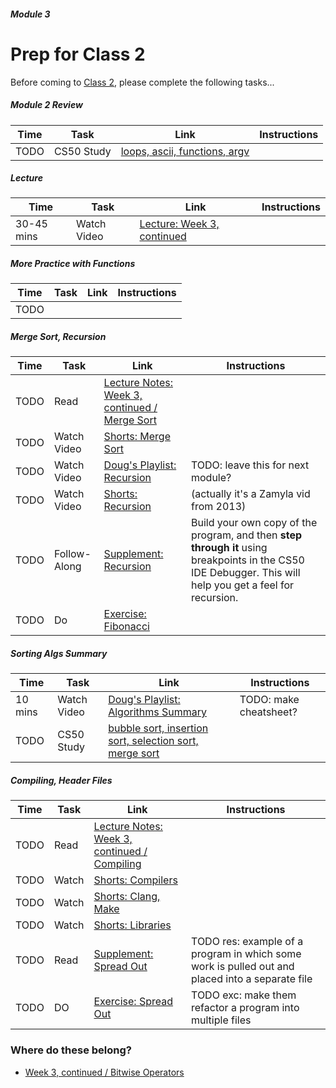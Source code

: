 ##### Module 3

# Prep for Class 2

Before coming to [Class 2](../class2), please complete the following tasks...

##### Module 2 Review
Time | Task | Link | Instructions
-----|------|------|-------------
TODO | CS50 Study | [loops, ascii, functions, argv](https://study.cs50.net/loops?toc=loops,ascii,functions,argv)

##### Lecture
Time | Task | Link | Instructions
-----|------|------|-------------
30-45 mins | Watch Video | [Lecture: Week 3, continued](TODO)

#####  More Practice with Functions
Time | Task | Link | Instructions
-----|------|------|-------------
TODO |

##### Merge Sort, Recursion
Time | Task | Link | Instructions
-----|------|------|-------------
TODO | Read | [Lecture Notes: Week 3, continued / Merge Sort](http://cdn.cs50.net/2015/fall/lectures/3/w/notes3w/notes3w.html#merge_sort)
TODO | Watch Video | [Shorts: Merge Sort](https://www.youtube.com/watch?v=EeQ8pwjQxTM)
TODO | Watch Video | [Doug's Playlist: Recursion](https://www.youtube.com/watch?v=VrrnjYgDBEk) | TODO: leave this for next module?
TODO | Watch Video | [Shorts: Recursion](https://www.youtube.com/watch?v=t4MSwiqfLaY) | (actually it's a Zamyla vid from 2013)
TODO | Follow-Along | [Supplement: Recursion](../supplementary-materials) | Build your own copy of the program, and then **step through it** using breakpoints in the CS50 IDE Debugger. This will help you get a feel for recursion.
TODO | Do | [Exercise: Fibonacci](../exercises/fibonacci) |

##### Sorting Algs Summary
Time | Task | Link | Instructions
-----|------|------|-------------
10 mins | Watch Video | [Doug's Playlist: Algorithms Summary]() | TODO: make cheatsheet?
TODO | CS50 Study | [bubble sort, insertion sort, selection sort, merge sort](https://study.cs50.net/binary_search?toc=bubble_sort,insertion_sort,selection_sort,merge_sort)

##### Compiling, Header Files
Time | Task | Link | Instructions
-----|------|------|-------------
TODO | Read | [Lecture Notes: Week 3, continued / Compiling](http://cdn.cs50.net/2015/fall/lectures/3/w/notes3w/notes3w.html#compiling)
TODO | Watch | [Shorts: Compilers](http://cs50.tv/2012/fall/shorts/compilers/compilers-720p.mp4)
TODO | Watch | [Shorts: Clang, Make](http://cs50.tv/2012/fall/shorts/make_clang/make_clang-720p.mp4)
TODO | Watch | [Shorts: Libraries](http://cs50.tv/2012/fall/shorts/libraries/libraries-720p.mp4)
TODO | Read | [Supplement: Spread Out](../supplemental-resources/spread-out) | TODO res: example of a program in which some work is pulled out and placed into a separate file
TODO | DO | [Exercise: Spread Out](../exercises/spread-out) | TODO exc: make them refactor a program into multiple files

### Where do these belong?
  * [Week 3, continued / Bitwise Operators](http://cdn.cs50.net/2015/fall/lectures/3/w/notes3w/notes3w.html#bitwise_operators)

